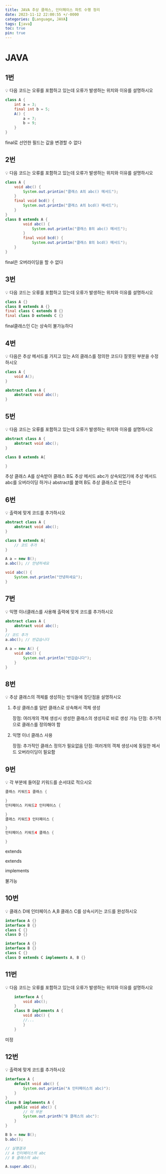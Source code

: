 ```yaml
---
title: JAVA 추상 클래스, 인터페이스 파트 수행 정리
date: 2023-11-12 22:00:55 +/-0000
categories: [Language, JAVA]
tags: [java]
toc: true
pin: true
---
```


# JAVA

## 1번

<aside>
💡 다음 코드는 오류를 포함하고 있는데 오류가 발생하는 위치와 이유를 설명하시오

</aside>

~~~java
class A {
	int a = 3;
	final int b = 5;
	A() {
		a = 7;
		b = 9;
	}
}
~~~

final로 선언한 필드는 값을 변경할 수 없다

## 2번

<aside>
💡 다음 코드는 오류를 포함하고 있는데 오류가 발생하는 위치와 이유를 설명하시오

</aside>

~~~java
class A {
	void abc() { 
		System.out.printin("클래스 A의 abc() 메서드"); 
	} 
	final void bcd() { 
		System.out.printIn("클래스 A의 bcd() 메서드"); 
	}
}
class B extends A {
		void abc() { 
			System.out.println("클래스 B의 abc() 메서드"); 
		} 
		final void bcd() { 
			System.out.print1n("클래스 B의 bcd() 메서드"); 
	}
}
~~~

final은 오버라이딩을 할 수 없다

## 3번

<aside>
💡 다음 코드는 오류를 포함하고 있는데 오류가 발생하는 위치와 이유를 설명하시오

</aside>

~~~java
class A {}
class B extends A {}
final class C extends B {}
final class D extends C {}
~~~

final클래스인 C는 상속이 불가능하다

## 4번

<aside>
💡 다음은 추상 메서드를 가지고 있는 A의 클래스를 정의한 코드다 잘못된 부분을 수정하시오

</aside>

~~~java
class A {
	void A();
}
~~~

~~~java
abstract class A { 
	abstract void abc();
}
~~~

## 5번

<aside>
💡 다음 코드는 오류를 포함하고 있는데 오류가 발생하는 위치와 이유를 설명하시오

</aside>

~~~java
abstract class A { 
	abstract void abc();
}

class B extends A{

}
~~~

추상 클래스 A를 상속받아 클래스 B도 추상 메서드 abc가 상속되었기에 추상 메서드 abc를 오버라이딩 하거나 abstract를 붙여 B도 추상 클래스로 만든다

## 6번

<aside>
💡 출력에 맞게 코드를 추가하시오

</aside>

~~~java
abstract class A { 
	abstract void abc();
}

class B extends A{
	// 코드 추가
}

A a = new B();
a.abc(); // 안녕하세요
~~~

~~~java
void abc() {
	System.out.println("안녕하세요"); 
}
~~~

## 7번

<aside>
💡 익명 이너클래스를 사용해 출력에 맞게 코드를 추가하시오

</aside>

~~~java
abstract class A { 
	abstract void abc();
}
// 코드 추가
a.abc(); // 반갑습니다
~~~

~~~java
A a = new A() { 
	void abc() {
		System.out.println("반갑습니다"); 
	}
}
~~~

## 8번

<aside>
💡 추상 클래스의 객체를 생성하는 방식들에 장단점을 설명하시오

</aside>

1. 추상 클래스를 일반 클래스로 상속해서 객체 생성
    
    장점: 여러개의 객체 생성시 생성한 클래스의 생성자로 바로 생성 가능
    단점: 추가적으로 클래스를 정의해야 함
    
2. 익명 이너 클래스 사용
    
    장점: 추가적인 클래스 정의가 필요없음
    단점: 여러개의 객체 생성시에 동일한 메서드 오버라이딩이 필요함
    

## 9번

<aside>
💡 각 부분에 들어갈 키워드를 순서대로 적으시오

</aside>

~~~java
클래스 키워드1 클래스 {

}
인터페이스 키워드2 인터페이스 {

}
클래스 키워드3 인터페이스 {

}
인터페이스 키워드4 클래스 {

}
~~~

extends 

extends 

implements 

불가능

## 10번

<aside>
💡 클래스 D에 인터페이스 A,B 클래스 C를 상속시키는 코드를 완성하시오

</aside>

~~~java
interface A {}
interface B {}
class C {}
class D {}
~~~

~~~java
interface A {}
interface B {}
class C {}
class D extends C implements A, B {}
~~~

## 11번

<aside>
💡 다음 코드는 오류를 포함하고 있는데 오류가 발생하는 위치와 이유를 설명하시오

</aside>

~~~java
	interface A {
		void abc();
	}
	class B implements A {
		void abc() {
		//...
		}
	}
~~~

미정

## 12번

<aside>
💡 출력에 맞게 코드를 추가하시오

</aside>

~~~java
interface A {
	default void abc() {
		System.out.printin("A 인터페이스의 abc)"):
	}
}
class B implements A {
	public void abc() {
		// 이 부분
		System.out.printh("B 클래스의 abc"):
	}
}

B b = new B();
b.abc();

// 실행결과
// A 인터페이스의 abc
// B 클래스의 abc
~~~

~~~java
A.super.abc();
~~~
